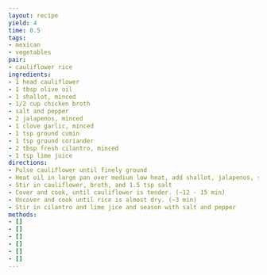 ```yaml
---
layout: recipe
yield: 4
time: 0.5
tags:
- mexican
- vegetables
pair:
- cauliflower rice
ingredients:
- 1 head cauliflower
- 1 tbsp olive oil
- 1 shallot, minced
- 1/2 cup chicken broth
- salt and pepper
- 2 jalapenos, minced
- 1 clove garlic, minced
- 1 tsp ground cumin
- 1 tsp ground coriander
- 2 tbsp fresh cilantro, minced
- 1 tsp lime juice
directions:
- Pulse cauliflower until finely ground
- Heat oil in large pan over medium low heat, add shallot, jalapenos, spices, and cook until softened. (~ 3 min)
- Stir in cauliflower, broth, and 1.5 tsp salt
- Cover and cook, until cauliflower is tender. (~12 - 15 min)
- Uncover and cook until rice is almost dry. (~3 min)
- Stir in cilantro and lime jice and season with salt and pepper
methods:
- []
- []
- []
- []
- []
- []
---
```

